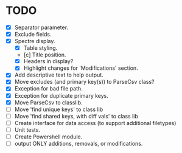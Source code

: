 # TODO

- [x] Separator parameter.
- [x] Exclude fields.
- [x] Spectre display.
    - [x] Table styling.
    - [c] Title position.
    - [x] Headers in display?
    - [x] Highlight changes for 'Modifications' section.
- [x] Add descriptive text to help output.
- [x] Move excludes (and primary key(s)) to ParseCsv class?
- [x] Exception for bad file path.
- [x] Exception for duplicate primary keys.
- [x] Move ParseCsv to classlib.
- [ ] Move 'find unique keys' to class lib
- [ ] Move 'find shared keys, with diff vals' to class lib
- [ ] Create interface for data access (to support additional filetypes)
- [ ] Unit tests.
- [ ] Create Powershell module.
- [ ] output ONLY additions, removals, or modifications.

